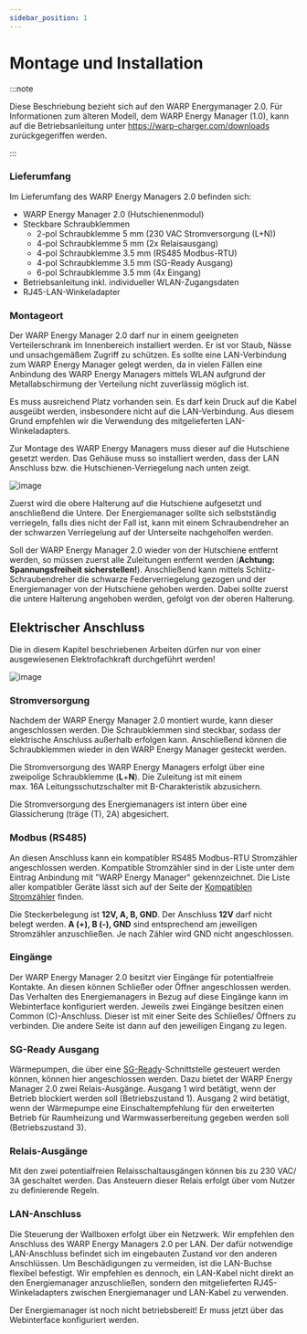```yaml
---
sidebar_position: 1
---
```


# Montage und Installation

:::note

Diese Beschriebung bezieht sich auf den WARP Energymanager 2.0. Für Informationen zum älteren
Modell, dem WARP Energy Manager (1.0), kann auf die Betriebsanleitung unter
https://warp-charger.com/downloads zurückgegeriffen werden.

:::

### Lieferumfang

Im Lieferumfang des WARP Energy Managers 2.0 befinden sich:
-   WARP Energy Manager 2.0 (Hutschienenmodul)
-   Steckbare Schraubklemmen
    -   2-pol Schraubklemme 5 mm (230 VAC Stromversorgung (L+N))
    -   4-pol Schraubklemme 5 mm (2x Relaisausgang)
    -   4-pol Schraubklemme 3.5 mm (RS485 Modbus-RTU)
    -   4-pol Schraubklemme 3.5 mm (SG-Ready Ausgang)
    -   6-pol Schraubklemme 3.5 mm (4x Eingang)
-   Betriebsanleitung inkl. individueller WLAN-Zugangsdaten
-   RJ45-LAN-Winkeladapter

### Montageort

Der WARP Energy Manager 2.0 darf nur in einem geeigneten Verteilerschrank im
Innenbereich installiert werden. Er ist vor Staub, Nässe und
unsachgemäßem Zugriff zu schützen. Es sollte eine LAN-Verbindung zum
WARP Energy Manager gelegt werden, da in vielen Fällen eine Anbindung
des WARP Energy Managers mittels WLAN aufgrund der Metallabschirmung der
Verteilung nicht zuverlässig möglich ist.

Es muss ausreichend Platz vorhanden sein. Es darf kein Druck auf die
Kabel ausgeübt werden, insbesondere nicht auf die LAN-Verbindung. Aus
diesem Grund empfehlen wir die Verwendung des mitgelieferten
LAN-Winkeladapters.

Zur Montage des WARP Energy Managers muss dieser auf die Hutschiene
gesetzt werden. Das Gehäuse muss so installiert werden, dass der LAN
Anschluss bzw. die Hutschienen-Verriegelung nach unten zeigt.

![image](/img/wem_shared_with_manual/wem_mounting.jpg)

Zuerst wird die obere Halterung auf die Hutschiene aufgesetzt und
anschließend die Untere. Der Energiemanager sollte sich selbstständig
verriegeln, falls dies nicht der Fall ist, kann mit einem
Schraubendreher an der schwarzen Verriegelung auf der Unterseite
nachgeholfen werden.

Soll der WARP Energy Manager 2.0 wieder von der Hutschiene entfernt werden,
so müssen zuerst alle Zuleitungen entfernt werden (**Achtung:
Spannungsfreiheit sicherstellen!**). Anschließend kann mittels
Schlitz-Schraubendreher die schwarze Federverriegelung gezogen und der
Energiemanager von der Hutschiene gehoben werden. Dabei sollte zuerst
die untere Halterung angehoben werden, gefolgt von der oberen Halterung.

Elektrischer Anschluss
----------------------

Die in diesem Kapitel beschriebenen Arbeiten dürfen nur von einer
ausgewiesenen Elektrofachkraft durchgeführt werden!

![image](/img/wem2_shared_with_manual/wem2_connections_both.jpg)

### Stromversorgung

Nachdem der WARP Energy Manager 2.0 montiert wurde, kann dieser
angeschlossen werden. Die Schraubklemmen sind steckbar, sodass der
elektrische Anschluss außerhalb erfolgen kann. Anschließend können die
Schraubklemmen wieder in den WARP Energy Manager gesteckt werden.

Die Stromversorgung des WARP Energy Managers erfolgt über eine
zweipolige Schraubklemme (**L**+**N**). Die Zuleitung ist mit einem
max. 16A Leitungsschutzschalter mit B-Charakteristik abzusichern.

Die Stromversorgung des Energiemanagers ist intern über eine
Glassicherung (träge (T), 2A) abgesichert.

### Modbus (RS485)

An diesen Anschluss kann ein kompatibler RS485 Modbus-RTU Stromzähler
angeschlossen werden. Kompatible Stromzähler sind in der Liste unter dem
Eintrag Anbindung mit "WARP Energy Manager" gekennzeichnet. Die
Liste aller kompatibler Geräte lässt sich auf der Seite der
[Kompatiblen Stromzähler](https://docs.warp-charger.com/docs/compatible_meters/#bekannte-kompatible-ger%C3%A4te)
finden.

Die Steckerbelegung ist **12V, A, B, GND**. Der Anschluss **12V** darf
nicht belegt werden. **A (+), B (-), GND** sind entsprechend am
jeweiligen Stromzähler anzuschließen. Je nach Zähler wird GND nicht
angeschlossen.


### Eingänge

Der WARP Energy Manager 2.0 besitzt vier Eingänge für
potentialfreie Kontakte. An diesen können Schließer oder
Öffner angeschlossen werden. Das Verhalten des Energiemanagers in Bezug
auf diese Eingänge kann im Webinterface konfiguriert werden.
Jeweils zwei Eingänge besitzen einen Common (C)-Anschluss.
Dieser ist mit einer Seite des Schließes/ Öffners
zu verbinden. Die andere Seite ist dann auf den jeweiligen
Eingang zu legen.

### SG-Ready Ausgang

Wärmepumpen, die über eine [SG-Ready](https://www.waermepumpe.de/normen-technik/sg-ready/)-Schnittstelle
gesteuert werden können, können hier angeschlossen werden.
Dazu bietet der WARP Energy Manager 2.0 zwei Relais-Ausgänge.
Ausgang 1 wird betätigt, wenn der Betrieb
blockiert werden soll (Betriebszustand 1). Ausgang 2 wird
betätigt, wenn der Wärmepumpe eine Einschaltempfehlung
für den erweiterten Betrieb für Raumheizung und
Warmwasserbereitung gegeben werden soll (Betriebszustand 3).

### Relais-Ausgänge

Mit den zwei potentialfreien Relaisschaltausgängen können
bis zu 230 VAC/ 3A geschaltet werden. Das Ansteuern dieser Relais
erfolgt über vom Nutzer zu definierende Regeln.

### LAN-Anschluss

Die Steuerung der Wallboxen erfolgt über ein Netzwerk. Wir empfehlen den
Anschluss des WARP Energy Managers 2.0 per LAN. Der dafür notwendige
LAN-Anschluss befindet sich im eingebauten Zustand vor den anderen
Anschlüssen. Um Beschädigungen zu vermeiden, ist die LAN-Buchse flexibel
befestigt. Wir empfehlen es dennoch, ein LAN-Kabel nicht direkt an den
Energiemanager anzuschließen, sondern den mitgelieferten
RJ45-Winkeladapters zwischen Energiemanager und LAN-Kabel zu verwenden.

Der Energiemanager ist noch nicht betriebsbereit! Er muss jetzt über das
Webinterface konfiguriert werden.
